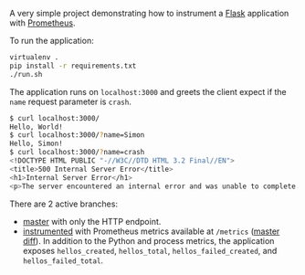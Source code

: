A very simple project demonstrating how to instrument a [Flask](https://palletsprojects.com/p/flask/) application with [Prometheus](https://prometheus.io).

To run the application:

```bash
virtualenv .
pip install -r requirements.txt
./run.sh
```

The application runs on `localhost:3000` and greets the client expect if the `name` request parameter is `crash`.

```bash
$ curl localhost:3000/
Hello, World!
$ curl localhost:3000/?name=Simon
Hello, Simon!
$ curl localhost:3000/?name=crash
<!DOCTYPE HTML PUBLIC "-//W3C//DTD HTML 3.2 Final//EN">
<title>500 Internal Server Error</title>
<h1>Internal Server Error</h1>
<p>The server encountered an internal error and was unable to complete your request. Either the server is overloaded or there is an error in the application.</p>
```

There are 2 active branches:

* [master](https://github.com/simonpasquier/simple_flask_application/tree/master) with only the HTTP endpoint.
* [instrumented](https://github.com/simonpasquier/simple_flask_application/tree/instrumented) with Prometheus metrics available at `/metrics` ([master diff](https://github.com/simonpasquier/simple_flask_application/compare/instrumented)). In addition to the Python and process metrics, the application exposes `hellos_created`, `hellos_total`, `hellos_failed_created`, and `hellos_failed_total`.
